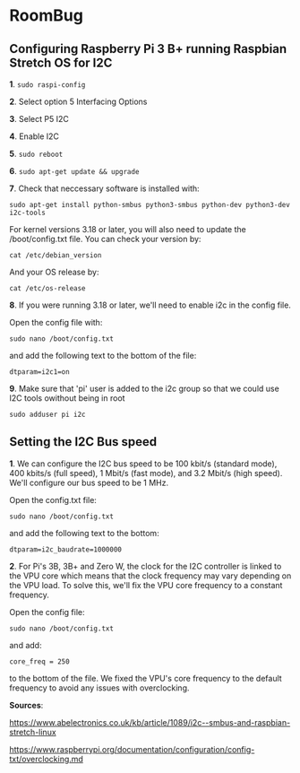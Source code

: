 # RoomBug

## Configuring Raspberry Pi 3 B+ running Raspbian Stretch OS for I2C 

**1**. ``` sudo raspi-config ```

**2**. Select option 5 Interfacing Options

**3**. Select P5 I2C

**4**. Enable I2C

**5**. ```sudo reboot```

**6**. ``` sudo apt-get update && upgrade ```

**7**. Check that neccessary software is installed with:

  ```
  sudo apt-get install python-smbus python3-smbus python-dev python3-dev i2c-tools
  ```


For kernel versions 3.18 or later, you will also need to update the /boot/config.txt file.
You can check your version by:

```
cat /etc/debian_version
```

And your OS release by:

```
cat /etc/os-release
```

**8**. If you were running 3.18 or later, we'll need to enable i2c in the config file.

Open the config file with:

```
sudo nano /boot/config.txt
```

and add the following text to the bottom of the file:

```
dtparam=i2c1=on
```
**9**. Make sure that 'pi' user is added to the i2c group so that we could use I2C tools owithout being in root

```
sudo adduser pi i2c
```

## Setting the I2C Bus speed

**1**. We can configure the I2C bus speed to be 100 kbit/s (standard mode), 400 kbits/s (full speed), 1 Mbit/s (fast mode), and 3.2 Mbit/s (high speed). We'll configure our bus speed to be 1 MHz.

Open the config.txt file:
```
sudo nano /boot/config.txt
```

and add the following text to the bottom:

```
dtparam=i2c_baudrate=1000000
```


**2**. For Pi's 3B, 3B+ and Zero W, the clock for the I2C controller is linked to the VPU core which means that the clock frequency may vary depending on the VPU load. To solve this, we'll fix the VPU core frequency to a constant frequency.

Open the config file:

``` 
sudo nano /boot/config.txt
```
and add:

``` 
core_freq = 250
```
to the bottom of the file. We fixed the VPU's core frequency to the default frequency to avoid any issues with overclocking.

**Sources**:

https://www.abelectronics.co.uk/kb/article/1089/i2c--smbus-and-raspbian-stretch-linux

https://www.raspberrypi.org/documentation/configuration/config-txt/overclocking.md
